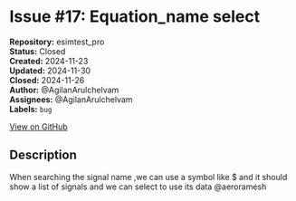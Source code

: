 # Issue #17: Equation_name select

**Repository:** esimtest_pro  
**Status:** Closed  
**Created:** 2024-11-23  
**Updated:** 2024-11-30  
**Closed:** 2024-11-26  
**Author:** @AgilanArulchelvam  
**Assignees:** @AgilanArulchelvam  
**Labels:** `bug`  

[View on GitHub](https://github.com/Simtestlab/esimtest_pro/issues/17)

## Description

When searching the signal name ,we can use a symbol like $ and it should show a list of signals and we can select to use its data @aeroramesh 